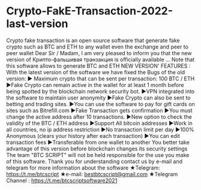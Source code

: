 # Crypto-FakE-Transaction-2022-last-version
 Crypto fake transaction is  an open source software that generate fake crypto such as BTC and ETH to any wallet even the exchange and peer to peer wallet   Dear Sir / Madam, I am very pleased to inform you that the new version of Крипто-фальшивая транзакция is officially available ... Note that this software allows to generate BTC and ETH       NEW VERSION' FEATURES :                                                                                                                                     With the latest version of the software we have fixed the ️Bugs of the old version:   ▶️ Maximum crypto that can be sent per transaction: 100 BTC / ETH ▶️Fake Crypto can remain active in the wallet for at least  1 month before being spotted by the blockchain network security bot. ▶️VPN integrated into the software to maintain user anonymity ▶️Fake Crypto can also be sent to betting and trading sites. ▶️You can use the software to pay for gift cards on sites such as Bitrefill.com ▶️Fake Transaction gets confirmation  ▶️You must change the active address after 10 transactions. ▶️New option to check the validity of the BTC / ETH address ▶️Support All bitcoin addresses  ▶️Work in all countries, no ip address restriction ▶️No transaction limit per day ▶️100% Anonymous (clears your history after each transaction) ▶️You can edit transaction fees ▶️Transferable from one wallet to another  You better take advantage of this version before blockchain changes its security settings The team "BTC SCRIPT" will not be held responsible for the use you make of this software. Thank you for understanding  contact us by e-mail and telegram for more information about the software ★Telegram: https://t.me/btcscript ★e-mail: bestbtcscript@gmail.com ★Telegram Channel : https://t.me/btcscriptsoftware2021
